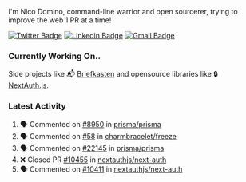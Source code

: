 
I'm Nico Domino, command-line warrior and open sourcerer, trying to improve the web 1 PR at a time!

[![Twitter Badge](https://img.shields.io/badge/-@ndom91-1ca0f1?style=flat-square&labelColor=1ca0f1&logo=twitter&logoColor=white&link=https://twitter.com/ndom91)](https://twitter.com/ndom91) [![Linkedin Badge](https://img.shields.io/badge/-ndom91-blue?style=flat-square&logo=Linkedin&logoColor=white&link=https://www.linkedin.com/in/ndom91/)](https://www.linkedin.com/in/ndom91/) [![Gmail Badge](https://img.shields.io/badge/-yo@ndo.dev-c14438?style=flat-square&logo=mail.ru&logoColor=white&link=mailto:yo@ndo.dev)](mailto:yo@ndo.dev)

### Currently Working On..

Side projects like 📬 [Briefkasten](https://briefkastenhq.com) and opensource libraries like 🔒 [NextAuth.js](https://github.com/nextauthjs/next-auth).

<!--START_SECTION_PROFILE_VIEWS:readme-info-->
<!--END_SECTION_PROFILE_VIEWS:readme-info-->

<!--START_SECTION_DAILY_COMMIT:readme-info-->
<!--END_SECTION_DAILY_COMMIT:readme-info-->

<!--START_SECTION_WEEKLY_COMMIT:readme-info-->
<!--END_SECTION_WEEKLY_COMMIT:readme-info-->

### Latest Activity

<!--START_SECTION:activity-->
1. 🗣 Commented on [#8950](https://github.com/prisma/prisma/issues/8950#issuecomment-2041032581) in [prisma/prisma](https://github.com/prisma/prisma)
2. 🗣 Commented on [#58](https://github.com/charmbracelet/freeze/issues/58#issuecomment-2037023105) in [charmbracelet/freeze](https://github.com/charmbracelet/freeze)
3. 🗣 Commented on [#22145](https://github.com/prisma/prisma/issues/22145#issuecomment-2035226489) in [prisma/prisma](https://github.com/prisma/prisma)
4. ❌ Closed PR [#10455](https://github.com/nextauthjs/next-auth/pull/10455) in [nextauthjs/next-auth](https://github.com/nextauthjs/next-auth)
5. 🗣 Commented on [#10411](https://github.com/nextauthjs/next-auth/pull/10411#issuecomment-2031454181) in [nextauthjs/next-auth](https://github.com/nextauthjs/next-auth)
<!--END_SECTION:activity-->
